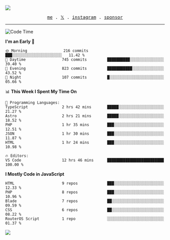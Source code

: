 <img style="bottom: 800px;" src="https://imgur.com/rilHVxA.png"/>
<p align="center">
  <samp>
    <a href="https://fayln.com">me</a> .
    <!-- <a href="https://fayln.com/projects">projects</a> . -->
    <a href="https://go.fayln.com/twitter">𝕏</a> .
    <a href="https://go.fayln.com/instagram">instagram</a> .
<!--     <a href="https://go.fayln.com/polywork">polywork</a> . -->
    <a href="https://github.com/sponsors/faridhnzz">sponsor</a>
  </samp>
</p>

---
<!--START_SECTION:waka-->
![Code Time](http://img.shields.io/badge/Code%20Time-3%2C387%20hrs%2049%20mins-blue)

**I'm an Early 🐤** 

```text
🌞 Morning                216 commits         ███░░░░░░░░░░░░░░░░░░░░░░   11.42 % 
🌆 Daytime                745 commits         ██████████░░░░░░░░░░░░░░░   39.40 % 
🌃 Evening                823 commits         ███████████░░░░░░░░░░░░░░   43.52 % 
🌙 Night                  107 commits         █░░░░░░░░░░░░░░░░░░░░░░░░   05.66 % 
```


📊 **This Week I Spent My Time On** 

```text
💬 Programming Languages: 
TypeScript               2 hrs 42 mins       █████░░░░░░░░░░░░░░░░░░░░   21.27 % 
Astro                    2 hrs 21 mins       █████░░░░░░░░░░░░░░░░░░░░   18.52 % 
PHP                      1 hr 35 mins        ███░░░░░░░░░░░░░░░░░░░░░░   12.51 % 
JSON                     1 hr 30 mins        ███░░░░░░░░░░░░░░░░░░░░░░   11.87 % 
HTML                     1 hr 24 mins        ███░░░░░░░░░░░░░░░░░░░░░░   10.98 % 

🔥 Editors: 
VS Code                  12 hrs 46 mins      █████████████████████████   100.00 % 
```

**I Mostly Code in JavaScript** 

```text
HTML                     9 repos             ███░░░░░░░░░░░░░░░░░░░░░░   12.33 % 
PHP                      8 repos             ███░░░░░░░░░░░░░░░░░░░░░░   10.96 % 
Blade                    7 repos             ██░░░░░░░░░░░░░░░░░░░░░░░   09.59 % 
CSS                      6 repos             ██░░░░░░░░░░░░░░░░░░░░░░░   08.22 % 
RouterOS Script          1 repo              ░░░░░░░░░░░░░░░░░░░░░░░░░   01.37 % 
```




<!--END_SECTION:waka-->

![](https://hit.yhype.me/github/profile?user_id=29797712)

